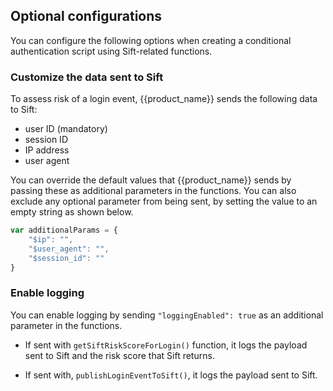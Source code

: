 ## Optional configurations

You can configure the following options when creating a conditional authentication script using Sift-related functions.

### Customize the data sent to Sift

To assess risk of a login event, {{product_name}} sends the following data to Sift:

- user ID (mandatory)
- session ID
- IP address
- user agent

You can override the default values that {{product_name}} sends by passing these as additional parameters in the functions. You can also exclude any optional parameter from being sent, by setting the value to an empty string as shown below.

```javascript
var additionalParams = {
    "$ip": "",
    "$user_agent": "",
    "$session_id": ""
}
```

### Enable logging

You can enable logging by sending `"loggingEnabled": true` as an additional parameter in the functions.

- If sent with `getSiftRiskScoreForLogin()` function, it logs the payload sent to Sift and the risk score that Sift returns.

- If sent with, `publishLoginEventToSift()`, it logs the payload sent to Sift.
